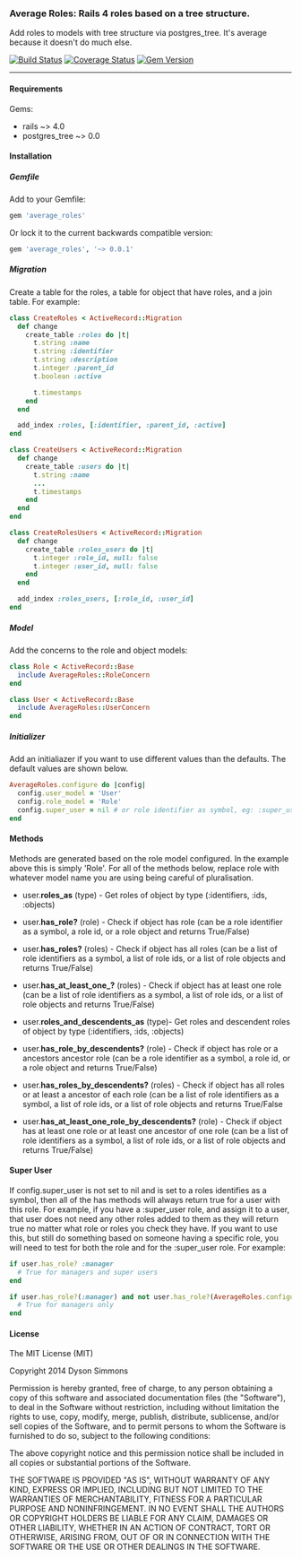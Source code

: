 ### Average Roles: Rails 4 roles based on a tree structure.

Add roles to models with tree structure via postgres_tree. It's average because it doesn't do much else.

[![Build Status](https://travis-ci.org/dyson/average_roles.svg?branch=master)](https://travis-ci.org/dyson/average_roles) [![Coverage Status](https://img.shields.io/coveralls/dyson/average_roles.svg)](https://coveralls.io/r/dyson/average_roles?branch=master) [![Gem Version](https://badge.fury.io/rb/average_roles.svg)](http://badge.fury.io/rb/average_roles)

----

#### Requirements

Gems:
* rails ~> 4.0
* postgres_tree ~> 0.0

#### Installation

##### Gemfile

Add to your Gemfile:

```ruby
gem 'average_roles'
```

Or lock it to the current backwards compatible version:

```ruby
gem 'average_roles', '~> 0.0.1'
```

##### Migration

Create a table for the roles, a table for object that have roles, and a join table. For example:

```ruby
class CreateRoles < ActiveRecord::Migration
  def change
    create_table :roles do |t|
      t.string :name
      t.string :identifier
      t.string :description
      t.integer :parent_id
      t.boolean :active

      t.timestamps
    end
  end

  add_index :roles, [:identifier, :parent_id, :active]
end
```
```ruby
class CreateUsers < ActiveRecord::Migration
  def change
    create_table :users do |t|
      t.string :name
      ...
      t.timestamps
    end
  end
end
```
```ruby
class CreateRolesUsers < ActiveRecord::Migration
  def change
    create_table :roles_users do |t|
      t.integer :role_id, null: false
      t.integer :user_id, null: false
    end
  end

  add_index :roles_users, [:role_id, :user_id]
end
```

##### Model

Add the concerns to the role and object models:

```ruby
class Role < ActiveRecord::Base
  include AverageRoles::RoleConcern
end
```
```ruby
class User < ActiveRecord::Base
  include AverageRoles::UserConcern
end
```

##### Initializer

Add an initialiazer if you want to use different values than the defaults. The default values are shown below.

```ruby
AverageRoles.configure do |config|
  config.user_model = 'User'
  config.role_model = 'Role'
  config.super_user = nil # or role identifier as symbol, eg: :super_user
end
```

#### Methods

Methods are generated based on the role model configured. In the example above this is simply 'Role'. For all of the methods below, replace role with whatever model name you are using being careful of pluralisation.

* user.**roles_as** (type) - Get roles of object by type (:identifiers, :ids, :objects)
* user.**has_role?** (role) - Check if object has role (can be a role identifier as a symbol, a role id, or a role object and returns True/False)
* user.**has_roles?** (roles) - Check if object has all roles (can be a list of role identifiers as a symbol, a list of role ids, or a list of role objects and returns True/False)
* user.**has_at_least_one_?** (roles) - Check if object has at least one role (can be a list of role identifiers as a symbol, a list of role ids, or a list of role objects and returns True/False)

* user.**roles_and_descendents_as** (type)- Get roles and descendent roles of object by type (:identifiers, :ids, :objects)
* user.**has_role_by_descendents?** (role) - Check if object has role or a ancestors ancestor role (can be a role identifier as a symbol, a role id, or a role object and returns True/False)
* user.**has_roles_by_descendents?** (roles) - Check if object has all roles or at least a ancestor of each role (can be a list of role identifiers as a symbol, a list of role ids, or a list of role objects and returns True/False
* user.**has_at_least_one_role_by_descendents?** (role) - Check if object has at least one role or at least one ancestor of one role (can be a list of role identifiers as a symbol, a list of role ids, or a list of role objects and returns True/False)

#### Super User

If config.super_user is not set to nil and is set to a roles identifies as a symbol, then all of the has methods will always return true for a user with this role. For example, if you have a :super_user role, and assign it to a user, that user does not need any other roles added to them as they will return true no matter what role or roles you check they have. If you want to use this, but still do something based on someone having a specific role, you will need to test for both the role and for the :super_user role. For example:

```ruby
if user.has_role? :manager
  # True for managers and super users
end

if user.has_role?(:manager) and not user.has_role?(AverageRoles.configuration.super_user)
  # True for managers only
end
```

#### License

The MIT License (MIT)

Copyright 2014 Dyson Simmons

Permission is hereby granted, free of charge, to any person obtaining
a copy of this software and associated documentation files (the
"Software"), to deal in the Software without restriction, including
without limitation the rights to use, copy, modify, merge, publish,
distribute, sublicense, and/or sell copies of the Software, and to
permit persons to whom the Software is furnished to do so, subject to
the following conditions:

The above copyright notice and this permission notice shall be
included in all copies or substantial portions of the Software.

THE SOFTWARE IS PROVIDED "AS IS", WITHOUT WARRANTY OF ANY KIND,
EXPRESS OR IMPLIED, INCLUDING BUT NOT LIMITED TO THE WARRANTIES OF
MERCHANTABILITY, FITNESS FOR A PARTICULAR PURPOSE AND
NONINFRINGEMENT. IN NO EVENT SHALL THE AUTHORS OR COPYRIGHT HOLDERS BE
LIABLE FOR ANY CLAIM, DAMAGES OR OTHER LIABILITY, WHETHER IN AN ACTION
OF CONTRACT, TORT OR OTHERWISE, ARISING FROM, OUT OF OR IN CONNECTION
WITH THE SOFTWARE OR THE USE OR OTHER DEALINGS IN THE SOFTWARE.
